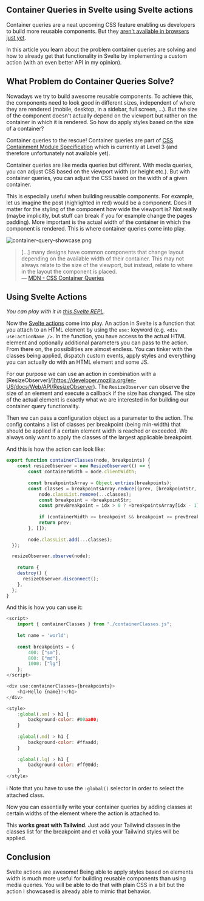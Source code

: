 ## Container Queries in Svelte using Svelte actions

Container queries are a neat upcoming CSS feature enabling us developers to build more reusable components. But they [aren't available in browsers just yet](https://caniuse.com/css-container-queries).

In this article you learn about the problem container queries are solving and how to already get that functionality in Svelte by implementing a custom action (with an even better API in my opinion). 

## What Problem do Container Queries Solve?

Nowadays we try to build awesome reusable components. To achieve this, the components need to look good in different sizes, independent of where they are rendered (mobile, desktop, in a sidebar, full screen, ...). But the size of the component doesn't actually depend on the viewport but rather on the container in which it is rendered. So how do apply styles based on the size of a container?

Container queries to the rescue! Container queries are part of [CSS Containment Module Specification](https://drafts.csswg.org/css-contain-3/) which is currently at Level 3 (and therefore unfortunately not available yet).

Container queries are like media queries but different. With media queries, you can adjust CSS based on the viewport width (or height etc.). But with container queries, you can adjust the CSS based on the width of a given container.

This is especially useful when building reusable components. For example, let us imagine the post (highlighted in red) would be a component. Does it matter for the styling of the component how wide the viewport is? Not really (maybe implicitly, but stuff can break if you for example change the pages padding). More important is the actual width of the container in which the component is rendered. This is where container queries come into play.

![container-query-showcase.png](https://cdn.hashnode.com/res/hashnode/image/upload/v1636481770868/0rwxR90K6.png)

> [...] many designs have common components that change layout depending on the available width of their container. This may not always relate to the size of the viewport, but instead, relate to where in the layout the component is placed.
<br>— [MDN - CSS Container Queries](https://developer.mozilla.org/en-US/docs/Web/CSS/CSS_Container_Queries)

## Using Svelte Actions

*You can play with it in [this Svelte REPL](https://svelte.dev/repl/cd0a53fb3672441eb49ef69a1c918cd7?version=3.44.1).*

Now the [Svelte actions](https://svelte.dev/docs#use_action) come into play. An action in Svelte is a function that you attach to an HTML element by using the `use:` keyword (e.g. `<div use:actionName />`. In the function, you have access to the actual HTML element and optionally additional parameters you can pass to the action. From there on, the possibilities are almost endless. You can tinker with the classes being applied, dispatch custom events, apply styles and everything you can actually do with an HTML element and some JS.

For our purpose we can use an action in combination with a [ResizeObserver]/]https://developer.mozilla.org/en-US/docs/Web/API/ResizeObserver). The `ResizeObserver` can observe the size of an element and execute a callback if the size has changed. The size of the actual element is exactly what we are interested in for building our container query functionality.

Then we can pass a configuration object as a parameter to the action. The config contains a list of classes per breakpoint (being min-width) that should be applied if a certain element width is reached or exceeded. We always only want to apply the classes of the largest applicable breakpoint.

And this is how the action can look like:

```javascript
export function containerClasses(node, breakpoints) {
	const resizeObserver = new ResizeObserver(() => {
		const containerWidth = node.clientWidth;
		
		const breakpointsArray = Object.entries(breakpoints);
		const classes = breakpointsArray.reduce((prev, [breakpointStr, classes], idx) => {
			node.classList.remove(...classes);
			const breakpoint = +breakpointStr;
			const prevBreakpoint = idx > 0 ? +breakpointsArray[idx - 1][0] : 0;
			
			if (containerWidth >= breakpoint && breakpoint >= prevBreakpoint) return classes;
			return prev;
		}, []);
		
		node.classList.add(...classes);
  });

  resizeObserver.observe(node);
	
	return {
    destroy() {
      resizeObserver.disconnect();
    },
  };
}
```

And this is how you can use it:

```javascript
<script>
	import { containerClasses } from "./containerClasses.js";
	
	let name = 'world';
	
	const breakpoints = {
		400: ["sm"],
		800: ["md"],
		1000: ["lg"]
	};
</script>

<div use:containerClasses={breakpoints}>
	<h1>Hello {name}!</h1>	
</div>

<style>
	:global(.sm) > h1 {
		background-color: #00aa00;
	}
	
	:global(.md) > h1 {
		background-color: #ffaadd;
	}
	
	:global(.lg) > h1 {
		background-color: #ff00dd;
	}
</style>
```

ℹ️ Note that you have to use the `:global()` selector in order to select the attached class.

Now you can essentially write your container queries by adding classes at certain widths of the element where the action is attached to.

This **works great with Tailwind**. Just add your Tailwind classes in the classes list for the breakpoint and et voilà your Tailwind styles will be applied.

## Conclusion

Svelte actions are awesome! Being able to apply styles based on elements width is much more useful for building reusable components than using media queries. You will be able to do that with plain CSS in a bit but the action I showcased is already able to mimic that behavior.